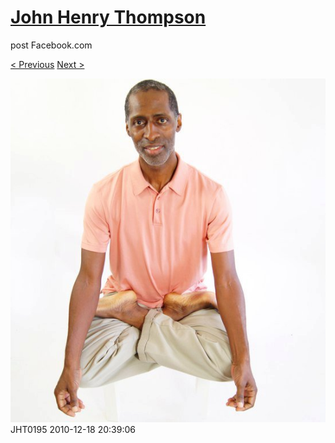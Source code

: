 # [John Henry Thompson](../README.md)
post Facebook.com

[< Previous](2011-06-05-12.md) [Next >](2010-12-18-2.md)

[![](../media/2010-12-18/Fam-2010-JHT0195.jpg)](../README.md)
JHT0195
2010-12-18 20:39:06
